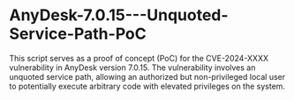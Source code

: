 # AnyDesk-7.0.15---Unquoted-Service-Path-PoC
This script serves as a proof of concept (PoC) for the CVE-2024-XXXX vulnerability in AnyDesk version 7.0.15. The vulnerability involves an unquoted service path, allowing an authorized but non-privileged local user to potentially execute arbitrary code with elevated privileges on the system.
